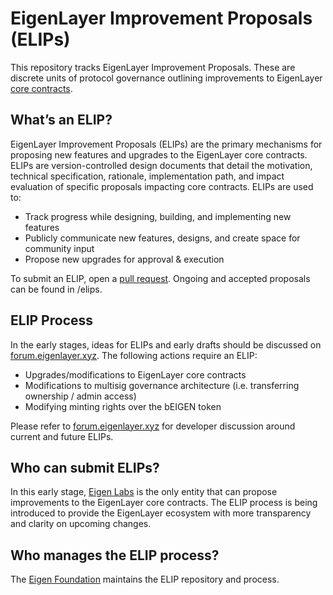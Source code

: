 # EigenLayer Improvement Proposals (ELIPs)

This repository tracks EigenLayer Improvement Proposals. These are discrete units of protocol governance outlining improvements to EigenLayer [core contracts](/contracts.md).

## What’s an ELIP?
EigenLayer Improvement Proposals (ELIPs) are the primary mechanisms for proposing new features and upgrades to the EigenLayer core contracts. ELIPs are version-controlled design documents that detail the motivation, technical specification, rationale, implementation path, and impact evaluation of specific proposals impacting core contracts. ELIPs are used to:

* Track progress while designing, building, and implementing new features
* Publicly communicate new features, designs, and create space for community input
* Propose new upgrades for approval & execution

To submit an ELIP, open a [pull request](https://github.com/abbey-titcomb/test-eigenlayer-core-dev/pulls). Ongoing and accepted proposals can be found in /elips. 

## ELIP Process
In the early stages, ideas for ELIPs and early drafts should be discussed on [forum.eigenlayer.xyz](https://forum.eigenlayer.xyz/). The following actions require an ELIP:

* Upgrades/modifications to EigenLayer core contracts
* Modifications to multisig governance architecture (i.e. transferring ownership / admin access)
* Modifying minting rights over the bEIGEN token

Please refer to [forum.eigenlayer.xyz](https://forum.eigenlayer.xyz/) for developer discussion around current and future ELIPs.

## Who can submit ELIPs?
In this early stage, [Eigen Labs](https://www.eigenlabs.org/) is the only entity that can propose improvements to the EigenLayer core contracts. The ELIP process is being introduced to provide the EigenLayer ecosystem with more transparency and clarity on upcoming changes.

## Who manages the ELIP process?
The [Eigen Foundation](https://eigenfoundation.org/) maintains the ELIP repository and process. 
